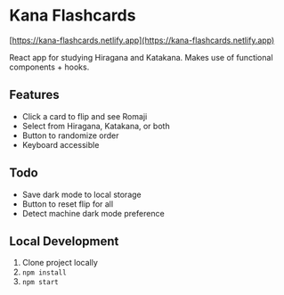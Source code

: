 <h1>Kana Flashcards</h1>

[https://kana-flashcards.netlify.app](https://kana-flashcards.netlify.app)

React app for studying Hiragana and Katakana. Makes use of functional components + hooks.

## Features

- Click a card to flip and see Romaji
- Select from Hiragana, Katakana, or both
- Button to randomize order
- Keyboard accessible

## Todo

- Save dark mode to local storage
- Button to reset flip for all
- Detect machine dark mode preference

## Local Development

1. Clone project locally
2. `npm install`
3. `npm start`
